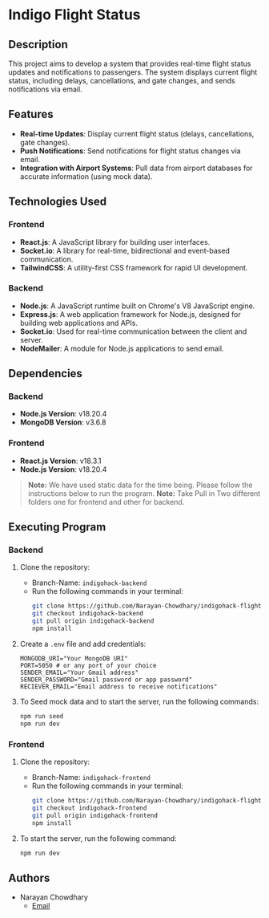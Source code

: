 # Indigo Flight Status

## Description

This project aims to develop a system that provides real-time flight status updates and notifications to passengers. The system displays current flight status, including delays, cancellations, and gate changes, and sends notifications via email.

## Features

- **Real-time Updates**: Display current flight status (delays, cancellations, gate changes).
- **Push Notifications**: Send notifications for flight status changes via email.
- **Integration with Airport Systems**: Pull data from airport databases for accurate information (using mock data).

## Technologies Used

### Frontend

- **React.js**: A JavaScript library for building user interfaces.
- **Socket.io**: A library for real-time, bidirectional and event-based communication.
- **TailwindCSS**: A utility-first CSS framework for rapid UI development.

### Backend

- **Node.js**: A JavaScript runtime built on Chrome's V8 JavaScript engine.
- **Express.js**: A web application framework for Node.js, designed for building web applications and APIs.
- **Socket.io**: Used for real-time communication between the client and server.
- **NodeMailer**: A module for Node.js applications to send email.

## Dependencies

### Backend

- **Node.js Version**: v18.20.4
- **MongoDB Version**: v3.6.8

### Frontend

- **React.js Version**: v18.3.1
- **Node.js Version**: v18.20.4

> **Note:** We have used static data for the time being. Please follow the instructions below to run the program.
> **Note:** Take Pull in Two different folders one for frontend and other for backend.
## Executing Program

### Backend

1. Clone the repository:
    - Branch-Name: `indigohack-backend`
    - Run the following commands in your terminal:
       ```bash
       git clone https://github.com/Narayan-Chowdhary/indigohack-flightstatus.git 
       git checkout indigohack-backend
       git pull origin indigohack-backend
       npm install 
       ```

2. Create a `.env` file and add credentials:
    ```plaintext
    MONGODB_URI="Your MongoDB URI"
    PORT=5050 # or any port of your choice
    SENDER_EMAIL="Your Gmail address"
    SENDER_PASSWORD="Gmail password or app password"
    RECIEVER_EMAIL="Email address to receive notifications"
    ```

3. To Seed mock data and to start the server, run the following commands:
    ```bash
    npm run seed
    npm run dev
    ```

### Frontend

1. Clone the repository:
    - Branch-Name: `indigohack-frontend`
    - Run the following commands in your terminal:
        ```bash
        git clone https://github.com/Narayan-Chowdhary/indigohack-flightstatus.git 
        git checkout indigohack-frontend
        git pull origin indigohack-frontend
        npm install 
        ```

2. To start the server, run the following command:
    ```bash
    npm run dev
    ```

## Authors

- Narayan Chowdhary
  - [Email](mailto:narayan97.nk@gmail.com)
